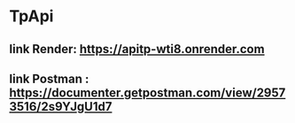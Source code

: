 # TpApi
## link Render: https://apitp-wti8.onrender.com
## link Postman : https://documenter.getpostman.com/view/29573516/2s9YJgU1d7
